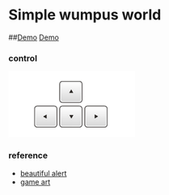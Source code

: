 # Simple wumpus world
##[Demo](https://rawgit.com/moved0311/wumpus/master/src/index.html)
<a href="https://rawgit.com/moved0311/wumpus/master/src/index.html" target="_blank">Demo</a>
### control
![keyboard](res/keyboard.jpg)

### reference
* [beautiful alert](http://t4t5.github.io/sweetalert/)
* [game art](http://opengameart.org/content/dungeon-crawl-32x32-tiles)
